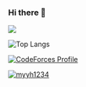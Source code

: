 ### Hi there 👋

[![](https://github-readme-stats.vercel.app/api?username=myyh1234)](https://github.com/anuraghazra/github-readme-stats)

![Top Langs](https://github-readme-stats.vercel.app/api/top-langs/?username=myyh1234)

[![CodeForces Profile](http://cf.leed.at?id=chan_uuu)](https://codeforces.com/profile/chan_uuu)

[![myyh1234](http://mazassumnida.wtf/api/v2/generate_badge?boj=myyh1234)](https://solved.ac/myyh1234)


<!--
**myyh1234/myyh1234** is a ✨ _special_ ✨ repository because its `README.md` (this file) appears on your GitHub profile.

Here are some ideas to get you started:

- 🔭 I’m currently working on ...
- 🌱 I’m currently learning ...
- 👯 I’m looking to collaborate on ...
- 🤔 I’m looking for help with ...
- 💬 Ask me about ...
- 📫 How to reach me: ...
- 😄 Pronouns: ...
- ⚡ Fun fact: ...
-->
